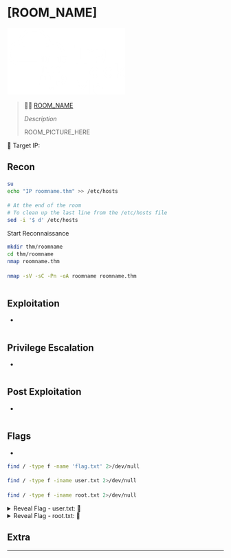 # [ROOM_NAME]

![tryhackme.com - © TryHackMe](.gitbook/assets/tryhackme-logo-small.png)

> 🔬🌐 [ROOM_NAME](ROOM_LINK_HERE)
>
> *Description*
>
> ROOM_PICTURE_HERE

🎯 Target IP: 

## Recon

```bash
su
echo "IP roomname.thm" >> /etc/hosts

# At the end of the room
# To clean up the last line from the /etc/hosts file
sed -i '$ d' /etc/hosts
```

Start Reconnaissance

```bash
mkdir thm/roomname
cd thm/roomname
nmap roomname.thm

nmap -sV -sC -Pn -oA roomname roomname.thm
```

```bash

```



## Exploitation

- 

```bash

```





## Privilege Escalation

- 

```bash

```





## Post Exploitation

- 

```bash

```





## Flags

- 

```bash
find / -type f -name 'flag.txt' 2>/dev/null 

find / -type f -iname user.txt 2>/dev/null

find / -type f -iname root.txt 2>/dev/null
```





<details>
<summary>Reveal Flag - user.txt: 🚩</summary>



`[FLAG_HERE]`

[FLAG_SCREEN_HERE]

</details>





<details>
<summary>Reveal Flag - root.txt: 🚩</summary>



`[FLAG_HERE]`

[FLAG_SCREEN_HERE]

</details>







## Extra

------

